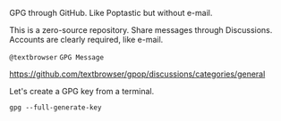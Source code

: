 GPG through GitHub. Like Poptastic but without e-mail.

This is a zero-source repository. Share messages through Discussions. Accounts are clearly required, like e-mail.

```@textbrowser```
```GPG Message```

https://github.com/textbrowser/gpop/discussions/categories/general

Let's create a GPG key from a terminal.

```gpg --full-generate-key```
